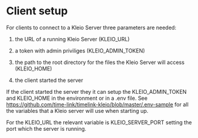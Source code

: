 # Client setup

For clients to connect to a Kleio Server three
parameters are needed:

1. the URL of a running Kleio Server (KLEIO_URL)
2. a token with admin priviliges (KLEIO_ADMIN_TOKEN)
3. the path to the root directory for the files
   the Kleio Server will access (KLEIO_HOME)



1. the client started the server

If the client started the server they it
can setup the KLEIO_ADMIN_TOKEN and KLEIO_HOME
in the environment or in a .env file. See
https://github.com/time-link/timelink-kleio/blob/master/.env-sample for all the variables that a
Kleio server will use when starting up.

For the KLEIO_URL the relevant variable is 
KLEIO_SERVER_PORT setting the port which the
server is running.


